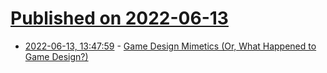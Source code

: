 # [Published on 2022-06-13](index.md)

* [2022-06-13, 13:47:59](https://news.ycombinator.com/item?id=31725506) - [Game Design Mimetics (Or, What Happened to Game Design?)](https://blog.kylekukshtel.com/game-design-mimetics)
